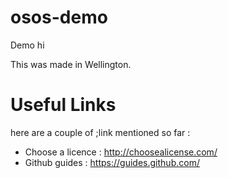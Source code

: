 # osos-demo
Demo hi


This was made in Wellington.


# Useful Links 

here are a couple of ;link mentioned so far : 

- Choose a licence : http://choosealicense.com/
- Github guides : https://guides.github.com/



